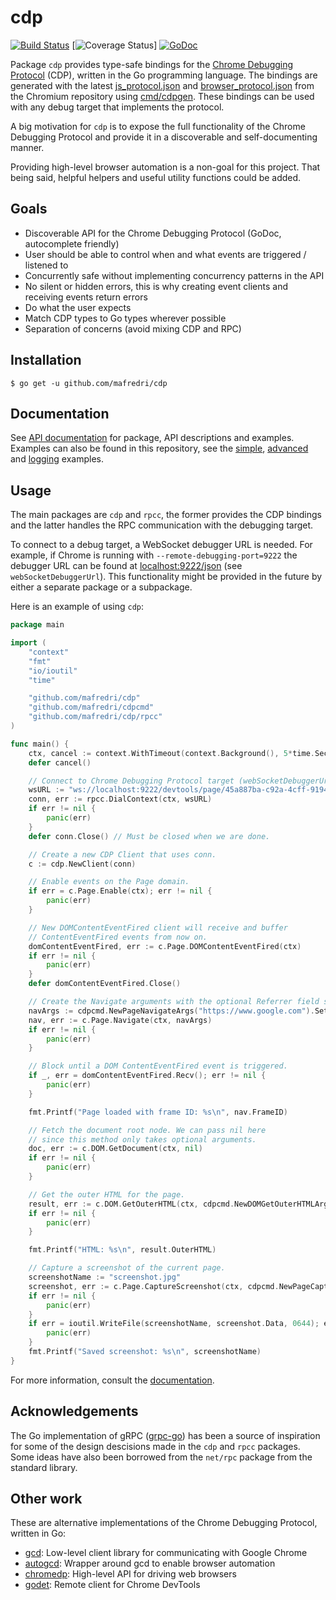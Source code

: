 # cdp

[![Build Status](https://travis-ci.org/mafredri/cdp.svg)](https://travis-ci.org/mafredri/cdp) [![Coverage Status](https://coveralls.io/repos/mafredri/cdp/badge.svg?branch=master&service=github)] [![GoDoc](https://godoc.org/mafredri/cdp?status.svg)](https://godoc.org/mafredri/cdp)

Package `cdp` provides type-safe bindings for the [Chrome Debugging Protocol](https://developer.chrome.com/devtools/docs/debugger-protocol) (CDP), written in the Go programming language. The bindings are generated with the latest [js_protocol.json](https://chromium.googlesource.com/chromium/src/+/master/third_party/WebKit/Source/core/inspector/browser_protocol.json) and [browser_protocol.json](https://chromium.googlesource.com/v8/v8.git/+/master/src/inspector/js_protocol.json) from the Chromium repository using [cmd/cdpgen](https://github.com/mafredri/cdp/blob/master/cmd/cdpgen). These bindings can be used with any debug target that implements the protocol.

A big motivation for `cdp` is to expose the full functionality of the Chrome Debugging Protocol and provide it in a discoverable and self-documenting manner.

Providing high-level browser automation is a non-goal for this project. That being said, helpful helpers and useful utility functions could be added.

## Goals

* Discoverable API for the Chrome Debugging Protocol (GoDoc, autocomplete friendly)
* User should be able to control when and what events are triggered / listened to
* Concurrently safe without implementing concurrency patterns in the API
* No silent or hidden errors, this is why creating event clients and receiving events return errors
* Do what the user expects
* Match CDP types to Go types wherever possible
* Separation of concerns (avoid mixing CDP and RPC)

## Installation

```console
$ go get -u github.com/mafredri/cdp
```

## Documentation

See [API documentation](https://godoc.org/github.com/mafredri/cdp) for package, API descriptions and examples. Examples can also be found in this repository, see the [simple](https://github.com/mafredri/cdp/blob/master/example_test.go), [advanced](https://github.com/mafredri/cdp/blob/master/example_advanced_test.go) and [logging](https://github.com/mafredri/cdp/blob/master/example_logging_test.go) examples.

## Usage

The main packages are `cdp` and `rpcc`, the former provides the CDP bindings and the latter handles the RPC communication with the debugging target.

To connect to a debug target, a WebSocket debugger URL is needed. For example, if Chrome is running with `--remote-debugging-port=9222` the debugger URL can be found at [localhost:9222/json](http://localhost:9222/json) (see `webSocketDebuggerUrl`). This functionality might be provided in the future by either a separate package or a subpackage.

Here is an example of using `cdp`:

```go
package main

import (
	"context"
	"fmt"
	"io/ioutil"
	"time"

	"github.com/mafredri/cdp"
	"github.com/mafredri/cdpcmd"
	"github.com/mafredri/cdp/rpcc"
)

func main() {
	ctx, cancel := context.WithTimeout(context.Background(), 5*time.Second)
	defer cancel()

	// Connect to Chrome Debugging Protocol target (webSocketDebuggerUrl).
	wsURL := "ws://localhost:9222/devtools/page/45a887ba-c92a-4cff-9194-d9398cc87e2c"
	conn, err := rpcc.DialContext(ctx, wsURL)
	if err != nil {
		panic(err)
	}
	defer conn.Close() // Must be closed when we are done.

	// Create a new CDP Client that uses conn.
	c := cdp.NewClient(conn)

	// Enable events on the Page domain.
	if err = c.Page.Enable(ctx); err != nil {
		panic(err)
	}

	// New DOMContentEventFired client will receive and buffer
	// ContentEventFired events from now on.
	domContentEventFired, err := c.Page.DOMContentEventFired(ctx)
	if err != nil {
		panic(err)
	}
	defer domContentEventFired.Close()

	// Create the Navigate arguments with the optional Referrer field set.
	navArgs := cdpcmd.NewPageNavigateArgs("https://www.google.com").SetReferrer("https://duckduckgo.com")
	nav, err := c.Page.Navigate(ctx, navArgs)
	if err != nil {
		panic(err)
	}

	// Block until a DOM ContentEventFired event is triggered.
	if _, err = domContentEventFired.Recv(); err != nil {
		panic(err)
	}

	fmt.Printf("Page loaded with frame ID: %s\n", nav.FrameID)

	// Fetch the document root node. We can pass nil here
	// since this method only takes optional arguments.
	doc, err := c.DOM.GetDocument(ctx, nil)
	if err != nil {
		panic(err)
	}

	// Get the outer HTML for the page.
	result, err := c.DOM.GetOuterHTML(ctx, cdpcmd.NewDOMGetOuterHTMLArgs(doc.Root.NodeID))
	if err != nil {
		panic(err)
	}

	fmt.Printf("HTML: %s\n", result.OuterHTML)

	// Capture a screenshot of the current page.
	screenshotName := "screenshot.jpg"
	screenshot, err := c.Page.CaptureScreenshot(ctx, cdpcmd.NewPageCaptureScreenshotArgs().SetFormat("jpeg").SetQuality(80))
	if err != nil {
		panic(err)
	}
	if err = ioutil.WriteFile(screenshotName, screenshot.Data, 0644); err != nil {
		panic(err)
	}
	fmt.Printf("Saved screenshot: %s\n", screenshotName)
}
```

For more information, consult the [documentation](#documentation).

## Acknowledgements

The Go implementation of gRPC ([grpc-go](https://github.com/grpc/grpc-go)) has been a source of inspiration for some of the design descisions made in the `cdp` and `rpcc` packages. Some ideas have also been borrowed from the `net/rpc` package from the standard library.

## Other work

These are alternative implementations of the Chrome Debugging Protocol, written in Go:

* [gcd](https://github.com/wirepair/gcd): Low-level client library for communicating with Google Chrome
* [autogcd](https://github.com/wirepair/autogcd): Wrapper around gcd to enable browser automation
* [chromedp](https://github.com/knq/chromedp): High-level API for driving web browsers
* [godet](https://github.com/raff/godet): Remote client for Chrome DevTools